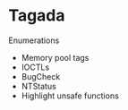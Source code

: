 # Tagada

Enumerations

* Memory pool tags
* IOCTLs
* BugCheck
* NTStatus
* Highlight unsafe functions
